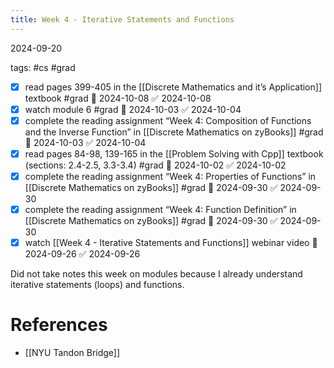 ```yaml
---
title: Week 4 - Iterative Statements and Functions
---
```

2024-09-20

tags: #cs #grad

- [x] read pages 399-405 in the [[Discrete Mathematics and it’s Application]] textbook #grad 📅 2024-10-08 ✅ 2024-10-08
- [x] watch module 6 #grad 📅 2024-10-03 ✅ 2024-10-04
- [x] complete the reading assignment “Week 4: Composition of Functions and the Inverse Function” in [[Discrete Mathematics on zyBooks]] #grad 📅 2024-10-03 ✅ 2024-10-04
- [x] read pages 84-98, 139-165 in the [[Problem Solving with Cpp]] textbook (sections: 2.4-2.5, 3.3-3.4) #grad 📅 2024-10-02 ✅ 2024-10-02
- [x] complete the reading assignment “Week 4: Properties of Functions” in [[Discrete Mathematics on zyBooks]] #grad 📅 2024-09-30 ✅ 2024-09-30
- [x] complete the reading assignment “Week 4: Function Definition” in [[Discrete Mathematics on zyBooks]] #grad 📅 2024-09-30 ✅ 2024-09-30
- [x] watch [[Week 4 - Iterative Statements and Functions]] webinar video 📅 2024-09-26 ✅ 2024-09-26

Did not take notes this week on modules because I already understand iterative statements (loops) and functions. 
# References
- [[NYU Tandon Bridge]]